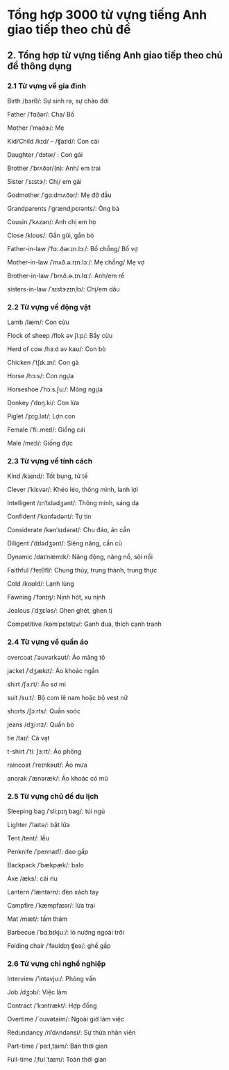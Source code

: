 # Tổng hợp 3000 từ vựng tiếng Anh giao tiếp theo chủ đề

## **2. Tổng hợp từ vựng tiếng Anh giao tiếp theo chủ đề thông dụng**

### **2.1 Từ vựng về gia đình**

Birth /bɜrθ/: Sự sinh ra, sự chào đời

Father /ˈfɑðər/: Cha/ Bố

Mother /ˈməðɝ/: Mẹ

Kid/Child /kɪd/ – /ʧaɪld/: Con cái

Daughter /ˈdɔtər/ : Con gái

Brother /ˈbrʌðər/(n): Anh/ em trai

Sister /ˈsɪstɝ/: Chị/ em gái

Godmother /ˈɡɑːdmʌðər/: Mẹ đỡ đầu

Grandparents /ˈgrændˌpɛrənts/: Ông bà

Cousin /ˈkʌzən/: Anh chị em họ

Close /kloʊs/: Gần gũi, gắn bó

Father-in-law /ˈfɑː.ðər.ɪn.lɔː/: Bố chồng/ Bố vợ

Mother-in-law /ˈmʌð.ə.rɪn.lɔː/: Mẹ chồng/ Mẹ vợ

Brother-in-law /ˈbrʌð.ɚ.ɪn.lɑː/: Anh/em rể

sisters-in-law /ˈsɪstɝzɪnˌɫɔ/: Chị/em dâu

### **2.2 Từ vựng về động vật**

Lamb /læm/: Con cừu

Flock of sheep /flɒk əv ʃiːp/: Bầy cừu

Herd of cow /hɜːd əv kaʊ/: Con bò

Chicken /ˈtʃɪk.ɪn/: Con gà

Horse /hɔːs/: Con ngựa

Horseshoe /ˈhɔːs.ʃuː/: Móng ngựa

Donkey /ˈdɒŋ.ki/: Con lừa

Piglet /ˈpɪg.lət/: Lợn con

Female /ˈfiː.meɪl/: Giống cái

Male /meɪl/: Giống đực


### **2.3 Từ vựng về tính cách**

Kind /kaɪnd/: Tốt bụng, tử tế

Clever /ˈklɛvər/: Khéo léo, thông minh, lanh lợi

Intelligent /ɪnˈtɛlədʒənt/: Thông minh, sáng dạ

Confident /ˈkɑnfədənt/: Tự tin

Considerate /kənˈsɪdərət/: Chu đáo, ân cần

Diligent /ˈdɪlədʒənt/: Siêng năng, cần cù

Dynamic /daɪˈnæmɪk/: Năng động, năng nổ, sôi nổi

Faithful /ˈfeɪθfl/: Chung thủy, trung thành, trung thực

Cold /koʊld/: Lạnh lùng

Fawning /ˈfɔnɪŋ/: Nịnh hót, xu nịnh

Jealous /ˈdʒɛləs/: Ghen ghét, ghen tị

Competitive /kəmˈpɛtətɪv/: Ganh đua, thích cạnh tranh

### **2.4 Từ vựng về quần áo**

overcoat /ˈəʊvərkəʊt/: Áo măng tô

jacket /ˈdʒækɪt/: Áo khoác ngắn

shirt /ʃɜːrt/: Áo sơ mi

suit /suːt/: Bộ com lê nam hoặc bộ vest nữ

shorts /ʃɔːrts/: Quần soóc

jeans /dʒiːnz/: Quần bò

tie /taɪ/: Cà vạt

t-shirt /ˈtiː ʃɜːrt/: Áo phông

raincoat /ˈreɪnkəʊt/: Áo mưa

anorak /ˈænəræk/: Áo khoác có mũ

### **2.5 Từ vựng chủ đề du lịch**

Sleeping bag /ˈsliːpɪŋ baɡ/: túi ngủ

Lighter /ˈlaɪtə/: bật lửa

Tent /tent/: lều

Penknife /ˈpennaɪf/: dao gấp

Backpack /ˈbækpæk/: balo

Axe /æks/: cái rìu

Lantern /ˈlæntərn/: đèn xách tay

Campfire /ˈkæmpfaɪər/: lửa trại

Mat /mæt/: tấm thảm

Barbecue /ˈbɑːbɪkjuː/: lò nướng ngoài trời

Folding chair /ˈfəʊldɪŋ ʧeə/: ghế gấp

### **2.6 Từ vựng chỉ nghề nghiệp**

Interview /’intəvju:/: Phỏng vấn

Job /dʒɔb/: Việc làm

Contract /’kɔntrækt/: Hợp đồng

Overtime /´ouvətaim/: Ngoài giờ làm việc

Redundancy /ri’dʌndənsi/: Sự thừa nhân viên

Part-time /´pa:t¸taim/: Bán thời gian

Full-time /ˌfʊl ˈtaɪm/: Toàn thời gian